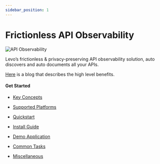 ```yaml
---
sidebar_position: 1
---
```


# Frictionless API Observability
![API Observability](../assets/api-observability.svg)

Levo’s frictionless & privacy-preserving API observability solution, auto discovers and auto documents all your APIs.

[Here](https://levo.ai/frictionless-api-observability/) is a blog that describes the high level benefits.

#### Get Started

- [Key Concepts](/guides/key-concepts)

- [Supported Platforms](/guides/supported-platforms.md)

- [Quickstart](/quickstart)

- [Install Guide](/guides/install-guide)

- [Demo Application](demo-application.md)

- [Common Tasks](/guides/common-tasks)

- [Miscellaneous](/guides/miscellaneous.md)
